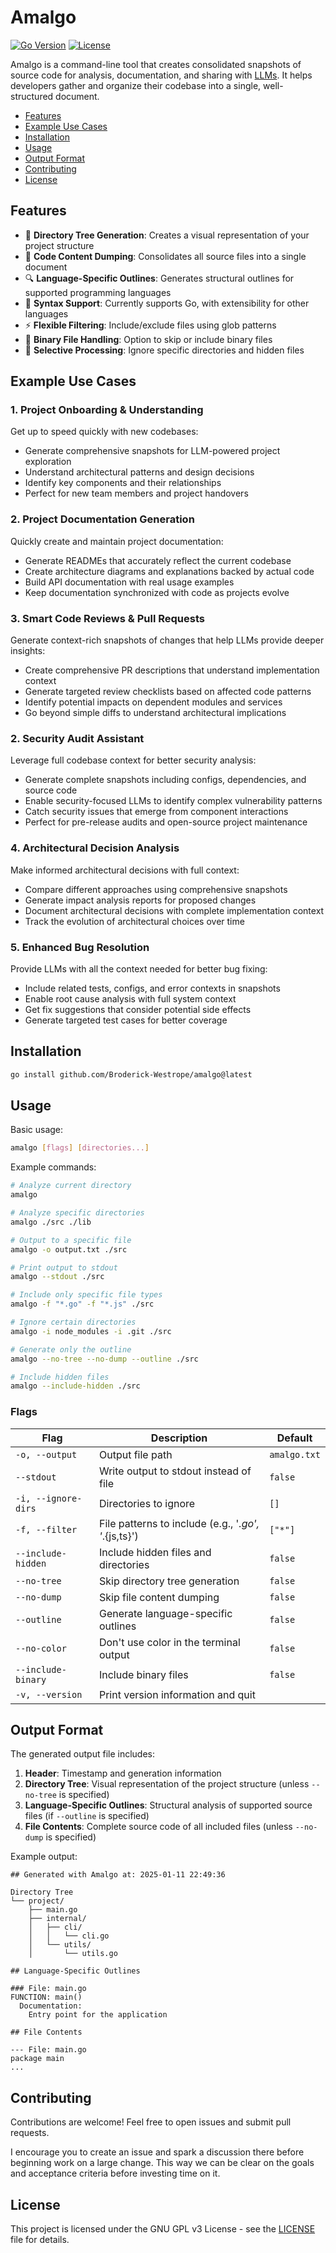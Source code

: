 # Amalgo

[![Go Version](https://img.shields.io/badge/Go-1.23+-00ADD8?style=flat&logo=go)](https://go.dev/doc/install)
[![License](https://img.shields.io/badge/license-MIT-blue.svg)](LICENSE)

Amalgo is a command-line tool that creates consolidated snapshots of source code for analysis, documentation, and sharing with [LLMs](https://en.wikipedia.org/wiki/Large_language_model). It helps developers gather and organize their codebase into a single, well-structured document.

- [Features](#features)
- [Example Use Cases](#example-use-cases)
- [Installation](#installation)
- [Usage](#usage)
- [Output Format](#output-format)
- [Contributing](#contributing)
- [License](#license)

## Features

- 📁 **Directory Tree Generation**: Creates a visual representation of your project structure
- 📝 **Code Content Dumping**: Consolidates all source files into a single document
- 🔍 **Language-Specific Outlines**: Generates structural outlines for supported programming languages
- 🎨 **Syntax Support**: Currently supports Go, with extensibility for other languages
- ⚡ **Flexible Filtering**: Include/exclude files using glob patterns
- 🚫 **Binary File Handling**: Option to skip or include binary files
- 🎯 **Selective Processing**: Ignore specific directories and hidden files

## Example Use Cases

### 1. Project Onboarding & Understanding
Get up to speed quickly with new codebases:
- Generate comprehensive snapshots for LLM-powered project exploration
- Understand architectural patterns and design decisions
- Identify key components and their relationships
- Perfect for new team members and project handovers

### 2. Project Documentation Generation
Quickly create and maintain project documentation:
- Generate READMEs that accurately reflect the current codebase
- Create architecture diagrams and explanations backed by actual code
- Build API documentation with real usage examples
- Keep documentation synchronized with code as projects evolve

### 3. Smart Code Reviews & Pull Requests
Generate context-rich snapshots of changes that help LLMs provide deeper insights:
- Create comprehensive PR descriptions that understand implementation context
- Generate targeted review checklists based on affected code patterns
- Identify potential impacts on dependent modules and services
- Go beyond simple diffs to understand architectural implications

### 2. Security Audit Assistant
Leverage full codebase context for better security analysis:
- Generate complete snapshots including configs, dependencies, and source code
- Enable security-focused LLMs to identify complex vulnerability patterns
- Catch security issues that emerge from component interactions
- Perfect for pre-release audits and open-source project maintenance

### 4. Architectural Decision Analysis
Make informed architectural decisions with full context:
- Compare different approaches using comprehensive snapshots
- Generate impact analysis reports for proposed changes
- Document architectural decisions with complete implementation context
- Track the evolution of architectural choices over time

### 5. Enhanced Bug Resolution
Provide LLMs with all the context needed for better bug fixing:
- Include related tests, configs, and error contexts in snapshots
- Enable root cause analysis with full system context
- Get fix suggestions that consider potential side effects
- Generate targeted test cases for better coverage

## Installation

```bash
go install github.com/Broderick-Westrope/amalgo@latest
```

## Usage

Basic usage:

```bash
amalgo [flags] [directories...]
```

Example commands:

```bash
# Analyze current directory
amalgo

# Analyze specific directories
amalgo ./src ./lib

# Output to a specific file
amalgo -o output.txt ./src

# Print output to stdout
amalgo --stdout ./src

# Include only specific file types
amalgo -f "*.go" -f "*.js" ./src

# Ignore certain directories
amalgo -i node_modules -i .git ./src

# Generate only the outline
amalgo --no-tree --no-dump --outline ./src

# Include hidden files
amalgo --include-hidden ./src
```

### Flags

| Flag | Description | Default |
|------|-------------|---------|
| `-o, --output` | Output file path | `amalgo.txt` |
| `--stdout` | Write output to stdout instead of file | `false` |
| `-i, --ignore-dirs` | Directories to ignore | `[]` |
| `-f, --filter` | File patterns to include (e.g., '*.go', '*.{js,ts}') | `["*"]` |
| `--include-hidden` | Include hidden files and directories | `false` |
| `--no-tree` | Skip directory tree generation | `false` |
| `--no-dump` | Skip file content dumping | `false` |
| `--outline` | Generate language-specific outlines | `false` |
| `--no-color` | Don't use color in the terminal output | `false` |
| `--include-binary` | Include binary files | `false` |
| `-v, --version` | Print version information and quit | |

## Output Format

The generated output file includes:

1. **Header**: Timestamp and generation information
2. **Directory Tree**: Visual representation of the project structure (unless `--no-tree` is specified)
3. **Language-Specific Outlines**: Structural analysis of supported source files (if `--outline` is specified)
4. **File Contents**: Complete source code of all included files (unless `--no-dump` is specified)

Example output:

```
## Generated with Amalgo at: 2025-01-11 22:49:36

Directory Tree
└── project/
    ├── main.go
    ├── internal/
    │   ├── cli/
    │   │   └── cli.go
    │   └── utils/
    │       └── utils.go

## Language-Specific Outlines

### File: main.go
FUNCTION: main()
  Documentation:
    Entry point for the application

## File Contents

--- File: main.go
package main
...
```

## Contributing

Contributions are welcome! Feel free to open issues and submit pull requests.

I encourage you to create an issue and spark a discussion there before beginning work on a large change. This way we can be clear on the goals and acceptance criteria before investing time on it.

## License

This project is licensed under the GNU GPL v3 License - see the [LICENSE](./LICENSE) file for details.